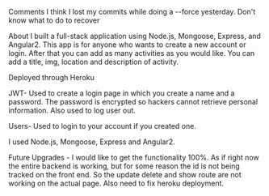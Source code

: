 Comments
I think I lost my commits while doing a --force yesterday. Don't know what to do to recover

About
I built a full-stack application using Node.js, Mongoose, Express, and Angular2. This app is for anyone who wants to create a new account or login. After that you can add as many activities as you would like. You can add a title, img, location and description of activity. 

Deployed through Heroku

JWT- Used to create a login page in which you create a name and a password. The password is encrypted so hackers cannot retrieve personal information. Also used to log user out.

Users- Used to login to your account if you created one.

I used Node.js, Mongoose, Express and Angular2.

Future Upgrades - I would like to get the functionality 100%. As if right now the entire backend is working, but for some reason the id is not being tracked on the front end. So the update delete and show route are not working on the actual page. Also need to fix heroku deployment. 
